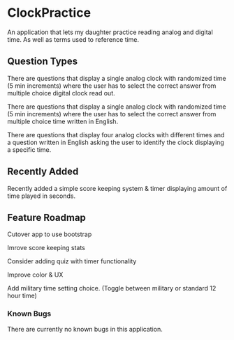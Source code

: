 # ClockPractice
An application that lets my daughter practice reading analog and digital time. As well as terms used to reference time.

## Question Types
There are questions that display a single analog clock with randomized time (5 min increments) where the user has to select the correct answer from multiple choice digital clock read out.

There are questions that display a single analog clock with randomized time (5 min increments) where the user has to select the correct answer from multiple choice time written in English.

There are questions that display four analog clocks with different times and a question written in English asking the user to identify the clock displaying a specific time.

## Recently Added
Recently added a simple score keeping system & timer displaying amount of time played in seconds.

## Feature Roadmap
Cutover app to use bootstrap

Imrove score keeping stats

Consider adding quiz with timer functionality

Improve color & UX

Add military time setting choice. (Toggle between military or standard 12 hour time)

### Known Bugs
There are currently no known bugs in this application.
